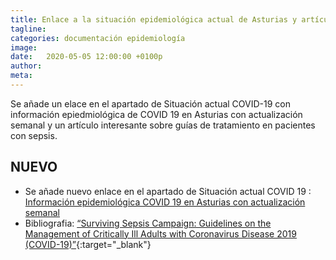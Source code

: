```yaml
---
title: Enlace a la situación epidemiológica actual de Asturias y artículo sobre tratamiento de sepsis con COVID-19
tagline: 
categories: documentación epidemiología
image: 
date:   2020-05-05 12:00:00 +0100p
author: 
meta: 
---
```

Se añade un elace en el apartado de Situación actual COVID-19 con información epiedmiológica de COVID 19 en Asturias con actualización semanal y un artículo interesante sobre guías de tratamiento en pacientes con sepsis.
<!--more-->
## NUEVO
* Se añade nuevo enlace en el apartado de Situación actual COVID 19 : [Información epidemiológica COVID 19 en Asturias con actualización semanal](http://anrhuca.es#situación-actual-de-la-covid-19)
* Bibliografia: [“Surviving Sepsis Campaign: Guidelines on the Management of Critically Ill Adults with Coronavirus Disease 2019 (COVID-19)”](https://sepsis-one.org/wp-content/uploads/2020/04/Campaña-Sobrevivir-a-la-sepsis.pdf){:target="_blank"}